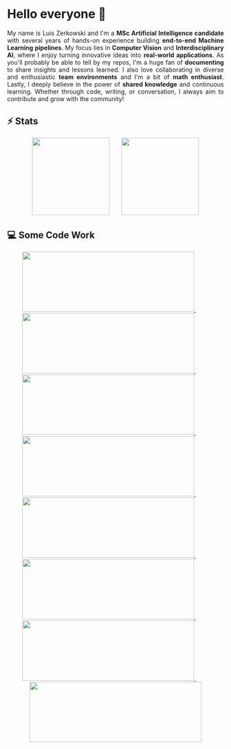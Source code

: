 # Hello everyone 👋

<div align="justify">

My name is Luis Zerkowski and I'm a **MSc Artificial Intelligence candidate** with several years of hands-on experience building **end-to-end Machine Learning pipelines**. My focus lies in **Computer Vision** and **Interdisciplinary AI**, where I enjoy turning innovative ideas into **real-world applications**. As you'll probably be able to tell by my repos, I'm a huge fan of **documenting** to share insights and lessons learned. I also love collaborating in diverse and enthusiastic **team environments** and I'm a bit of **math enthusiast**. Lastly, I deeply believe in the power of **shared knowledge** and continuous learning. Whether through code, writing, or conversation, I always aim to contribute and grow with the community!

</div>

## ⚡️ Stats

<div align="center">

  <img height="180em" src="https://github-readme-stats.vercel.app/api?username=luizerko&show_icons=true&theme=dark" />
  <img width="20" />
  <img height="180em" src="https://github-readme-stats.vercel.app/api/top-langs/?username=luizerko&hide_progress=true&theme=dark&size_weight=0.5&count_weight=0.5&langs_count=8&hide=makefile,html,css" />

</div>

## 💻 Some Code Work

<div align="center">

  <a href="https://github.com/humanai-foundation/ChoreoAI">
    <img height="140em" width="400" src="https://github-readme-stats.vercel.app/api/pin/?username=humanai-foundation&repo=ChoreoAI&show_owner=true&theme=dark" />
  </a>
  <img width="30" />
  <a href="https://github.com/Luizerko/indigenous_clusters_and_communities">
    <img height="140em" width="400" src="https://github-readme-stats.vercel.app/api/pin/?username=luizerko&repo=indigenous_clusters_and_communities&show_owner=true&theme=dark" />
  </a>
  <img width="30" />
  <a href="https://github.com/Luizerko/gerador_de_questoes">
    <img height="140em" width="400" src="https://github-readme-stats.vercel.app/api/pin/?username=luizerko&repo=gerador_de_questoes&show_owner=true&theme=dark" />
  </a>
  <img width="30" />
  <a href="https://github.com/CERNDocumentServer/cds-videos-transfer">
    <img height="140em" width="400" src="https://github-readme-stats.vercel.app/api/pin/?username=CERNDocumentServer&repo=cds-videos-transfer&show_owner=true&theme=dark" />
  </a>
  <img width="30" />
  <a href="https://github.com/CERNDocumentServer/cds-videos">
    <img height="140em" width="400" src="https://github-readme-stats.vercel.app/api/pin/?username=CERNDocumentServer&repo=cds-videos&show_owner=true&theme=dark" />
  </a>
  <img width="30" />
  <a href="https://github.com/HoeZey/text-guided-3dgs-scene-editing">
    <img height="140em" width="400" src="https://github-readme-stats.vercel.app/api/pin/?username=HoeZey&repo=text-guided-3dgs-scene-editing&show_owner=true&theme=dark" />
  </a>
  <img width="30" />
  <a href="https://github.com/Luizerko/fluid_simulation">
    <img height="140em" width="400" src="https://github-readme-stats.vercel.app/api/pin/?username=Luizerko&repo=fluid_simulation&show_owner=true&theme=dark" />
  </a>
  <img width="30" />
  <a href="https://github.com/tecs-usp/Portal-Indigena">
    <img height="140em" width="400" src="https://github-readme-stats.vercel.app/api/pin/?username=tecs-usp&repo=Portal-Indigena&show_owner=true&theme=dark" />
  </a>

</div>
